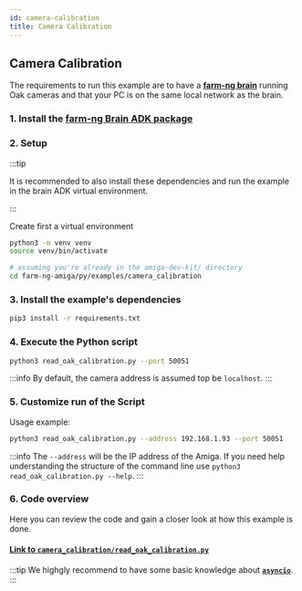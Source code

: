 ```yaml
---
id: camera-calibration
title: Camera Calibration
---
```


## Camera Calibration

The requirements to run this example are to have a
[**farm-ng brain**](/docs/brain/) running Oak cameras and that
your PC is on the same local network as the brain.

### 1. Install the [farm-ng Brain ADK package](/docs/brain/brain-install)

### 2. Setup

:::tip

It is recommended to also install these dependencies and run the
example in the brain ADK virtual environment.

:::

Create first a virtual environment

```bash
python3 -m venv venv
source venv/bin/activate
```

```bash
# assuming you're already in the amiga-dev-kit/ directory
cd farm-ng-amiga/py/examples/camera_calibration
```

### 3. Install the example's dependencies

```bash
pip3 install -r requirements.txt
```

### 4. Execute the Python script

```bash
python3 read_oak_calibration.py --port 50051
```

:::info
By default, the camera address is assumed top be `localhost`.
:::

### 5. Customize run of the Script

Usage example:

```bash
python3 read_oak_calibration.py --address 192.168.1.93 --port 50051
```

:::info
The `--address` will be the IP address of the Amiga. If you need help understanding the
structure of the command line use `python3 read_oak_calibration.py --help`.
:::

### 6. Code overview

Here you can review the code and gain a closer look at how this
example is done.

#### [Link to `camera_calibration/read_oak_calibration.py`](https://github.com/farm-ng/farm-ng-amiga/blob/main/py/examples/camera_calibration/read_oak_calibration.py)

:::tip
We highgly recommend to have some basic knowledge about
[**`asyncio`**](https://docs.python.org/3/library/asyncio.html).
:::

